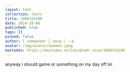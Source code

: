 ```yaml
---
layout: toot
collection: toots
title: 1008154200
date: 2024-10-08
published: true
tags: []
pinned: false
author: ⸸ commander ░ nova ⸸ :~$
avatar: /img/avatar/daemon.jpeg
mastodon: https://mastodon.online/@cmdr_nova/1008154200
---
```


anyway i should game or something on my day off lol
